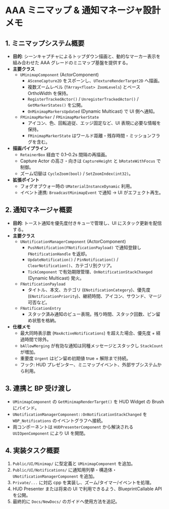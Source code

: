 # AAA ミニマップ & 通知マネージャ設計メモ

## 1. ミニマップシステム概要
- **目的**: シーンキャプチャによるトップダウン描画と、動的なマーカー表示を組み合わせた AAA グレードのミニマップ基盤を提供する。
- **主要クラス**
  - `UMinimapComponent` (ActorComponent)
    - `ASceneCapture2D` をスポーンし、`UTextureRenderTarget2D` へ描画。
    - 複数ズームレベル (`TArray<float> ZoomLevels`) とベース OrthoWidth を保持。
    - `RegisterTrackedActor()` / `UnregisterTrackedActor()` / `GetMarkerStates()` を公開。
    - `OnMinimapMarkersUpdated` (Dynamic Multicast) で UI 側へ通知。
  - `FMinimapMarker` / `FMinimapMarkerState`
    - アイコン、色、回転追従、エッジ固定など、UI 表現に必要な情報を保持。
    - `FMinimapMarkerState` はワールド距離・残存時間・ミッションフラグを含む。
- **描画パイプライン**
  - `RetainerBox` 経由で 0.1–0.2s 間隔の再描画。
  - Capture Actor の高さ・向きは `CaptureHeight` と `bRotateWithFocus` で制御。
  - ズーム切替は `CycleZoom(bool)` / `SetZoomIndex(int32)`。
- **拡張ポイント**
  - フォグオブウォー時の `UMaterialInstanceDynamic` 利用。
  - イベント連携: `BroadcastMinimapEvent` で通知 → UI がエフェクト再生。

## 2. 通知マネージャ概要
- **目的**: トースト通知を優先度付きキューで管理し、UI にスタック更新を配信する。
- **主要クラス**
  - `UNotificationManagerComponent` (ActorComponent)
    - `PushNotification(FNotificationPayload)` で通知登録し `FNotificationHandle` を返却。
    - `UpdateNotification()` / `PinNotification()` / `ClearNotification()`、カテゴリ別クリア。
    - `TickComponent` で有効期限管理、`OnNotificationStackChanged` (Dynamic Multicast) 発火。
  - `FNotificationPayload`
    - タイトル、本文、カテゴリ (`ENotificationCategory`)、優先度 (`ENotificationPriority`)、継続時間、アイコン、サウンド、マージ可否など。
  - `FNotificationEntry`
    - スタック済み通知のビュー表現。残り時間、スタック回数、ピン留め状態を格納。
- **仕様メモ**
  - 最大同時表示数 (`MaxActiveNotifications`) を超えた場合、優先度 + 経過時間で除外。
  - `bAllowMerging` が有効な通知は同種メッセージとスタックし `StackCount` が増加。
  - 重要度 `Urgent` はピン留め初期値 true + 解除まで持続。
  - フック: HUD プレゼンター、ミニマップイベント、外部サブシステムから利用。

## 3. 連携と BP 受け渡し
- `UMinimapComponent` の `GetMinimapRenderTarget()` を HUD Widget の Brush にバインド。
- `UNotificationManagerComponent::OnNotificationStackChanged` を `WBP_Notifications` のイベントグラフへ接続。
- 両コンポーネントは `HUDPresenterComponent` から解決される `UUIOpenComponent` により UI を開閉。

## 4. 実装タスク概要
1. `Public/UI/Minimap/` に型定義と `UMinimapComponent` を追加。
2. `Public/UI/Notifications/` に通知用列挙・構造体・`UNotificationManagerComponent` を追加。
3. `Private/...` に対応 cpp を実装し、ズーム/タイマー/イベントを処理。
4. HUD Presenter または将来の UI で利用できるよう、BlueprintCallable API を公開。
5. 最終的に `Docs/NewDocs/` のガイドへ使用方法を追記。
